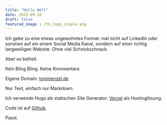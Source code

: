 ```yaml
---
title: "Hallo Welt"
date: 2023-09-10
draft: false
featured_image : /tm_logo_simple.png
---
```


Ich gebe zu eine etwas ungewohntes Format: mal nicht auf LinkedIn oder sonstwo auf ein einem Social Media Kanal, sondern auf einer richtig langweiligen Website. Ohne viel Schnickschnack.

Aber es befreit. 

Kein Bling Bling. Keine Kommentare. 

Eigene Domain: [tonimenzel.de](https://tonimenzel.de/)

Nur Text, einfach nur Markdown.

Ich verwende Hugo als statischen Site Generator. [Vercel](https://vercel.com/) als Hostinglösung. 

Code ist auf [Github](https://github.com/tonit/).

Passt.